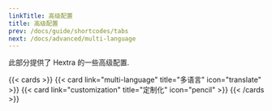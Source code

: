 ```yaml
---
linkTitle: 高级配置
title: 高级配置
prev: /docs/guide/shortcodes/tabs
next: /docs/advanced/multi-language
---
```


此部分提供了 Hextra 的一些高级配置.

<!--more-->

{{< cards >}}
  {{< card link="multi-language" title="多语言" icon="translate" >}}
  {{< card link="customization" title="定制化" icon="pencil" >}}
{{< /cards >}}